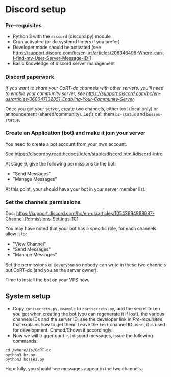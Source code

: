 # Discord setup

### Pre-requisites

- Python 3 with the `discord` (discord.py) module
- Cron activated (or do systemd timers if you prefer)
- Developer mode should be activated (see https://support.discord.com/hc/en-us/articles/206346498-Where-can-I-find-my-User-Server-Message-ID-)
- Basic knowledge of discord server management

### Discord paperwork

*If you want to share your CoRT-dc channels with other servers, you'll need to
enable your community server, see
https://support.discord.com/hc/en-us/articles/360047132851-Enabling-Your-Community-Server*

Once you get your server, create two channels, either text (local only) or
announcement (shared/community). Let's call them `bz-status` and
`bosses-status`.

### Create an Application (bot) and make it join your server

You need to create a bot account from your own account.

See https://discordpy.readthedocs.io/en/stable/discord.html#discord-intro

At stage 6, give the following permissions to the bot:

- "Send Messages"
- "Manage Messages"

At this point, your should have your bot in your server member list.

### Set the channels permissions

Doc: https://support.discord.com/hc/en-us/articles/10543994968087-Channel-Permissions-Settings-101

You may have noted that your bot has a specific role, for each channels allow
it to:

- "View Channel"
- "Send Messages"
- "Manage Messages"

Set the permissions of `@everyone` so nobody can write in these two channels but
CoRT-dc (and you as the server owner).

Time to install the bot on your VPS now.

## System setup


- Copy `cortsecrets.py.example` to `cortsecrets.py`, add the secret token you got when
  creating the bot (you can regenerate it if lost), the various channels IDs
  and the server ID; see the developer link in *Pre-requisites* that explains
  how to get them. Leave the `test` channel ID as-is, it is used for development.
  Chmod/Chown it accordingly.
- Now we will trigger our first discord messages, issue the following commands:

```
cd /where/is/CoRT-dc
python3 bz.py
python3 bosses.py
```
Hopefully, you should see messages appear in the two channels.
